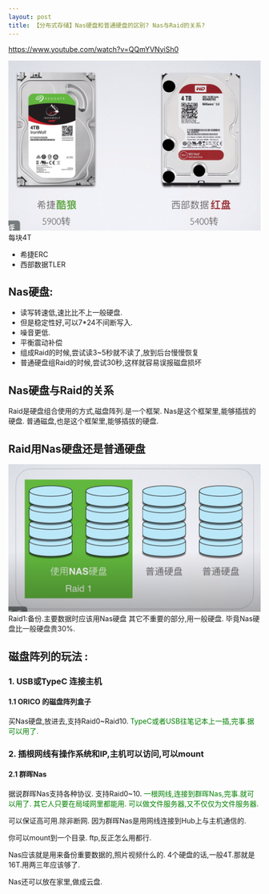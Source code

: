 ```yaml
---
layout: post
title: 【分布式存储】Nas硬盘和普通硬盘的区别? Nas与Raid的关系?
---
```


https://www.youtube.com/watch?v=QQmYVNyiSh0

 ![](/images/2020-07-08-14-26-14.png)
 每块4T
  + 希捷ERC
  + 西部数据TLER
  
 ## Nas硬盘:
  + 读写转速低,速比比不上一般硬盘.
  + 但是稳定性好,可以7*24不间断写入.
  + 噪音更低.
  + 平衡震动补偿
  + 组成Raid的时候,尝试读3~5秒就不读了,放到后台慢慢恢复
  + 普通硬盘组Raid的时候,尝试30秒,这样就容易误报磁盘损坏

## Nas硬盘与Raid的关系
  Raid是硬盘组合使用的方式,磁盘阵列.是一个框架.
  Nas是这个框架里,能够插拔的硬盘.
  普通磁盘,也是这个框架里,能够插拔的硬盘.

## Raid用Nas硬盘还是普通硬盘
 ![](/images/2020-07-08-14-32-27.png)
 Raid1:备份.主要数据时应该用Nas硬盘
 其它不重要的部分,用一般硬盘.
 毕竟Nas硬盘比一般硬盘贵30%.

## 磁盘阵列的玩法 : 

### 1. USB或TypeC 连接主机
#### 1.1 ORICO 的磁盘阵列盒子
买Nas硬盘,放进去,支持Raid0~Raid10.
<font color=green>TypeC或者USB往笔记本上一插,完事.据可以用了.</font>

### 2. 插根网线有操作系统和IP,主机可以访问,可以mount
#### 2.1 群晖Nas
据说群晖Nas支持各种协议. 
支持Raid0~10.
<font color=green>一根网线,连接到群晖Nas,完事.就可以用了.
其它人只要在局域网里都能用.
 可以做文件服务器,又不仅仅为文件服务器.
</font>


可以保证高可用.除非断网. 因为群晖Nas是用网线连接到Hub上与主机通信的.

你可以mount到一个目录.
ftp,反正怎么用都行.

Nas应该就是用来备份重要数据的,照片视频什么的.
4个硬盘的话,一般4T.那就是16T.用两三年应该够了.

Nas还可以放在家里,做成云盘.

